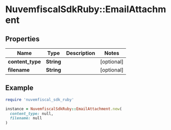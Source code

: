 # NuvemfiscalSdkRuby::EmailAttachment

## Properties

| Name | Type | Description | Notes |
| ---- | ---- | ----------- | ----- |
| **content_type** | **String** |  | [optional] |
| **filename** | **String** |  | [optional] |

## Example

```ruby
require 'nuvemfiscal_sdk_ruby'

instance = NuvemfiscalSdkRuby::EmailAttachment.new(
  content_type: null,
  filename: null
)
```

